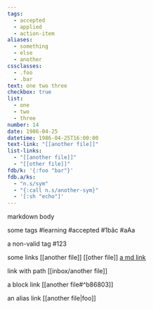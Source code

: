 ```yaml
---
tags:
  - accepted
  - applied
  - action-item
aliases:
  - something
  - else
  - another
cssclasses:
  - .foo
  - .bar
text: one two three
checkbox: true
list:
  - one
  - two
  - three
number: 14
date: 1986-04-25
datetime: 1986-04-25T16:00:00
text-link: "[[another file]]"
list-links:
  - "[[another file]]"
  - "[[other file]]"
fdb/k: '{:foo "bar"}'
fdb.a/ks:
  - "n.s/sym"
  - "{:call n.s/another-sym}"
  - '[:sh "echo"]'
---
```

markdown body

some tags #learning #accepted #1bâc #aAa

a non-valid tag #123

some links [[another file]] [[other file]] [a md link](./md%20link.md)

link with path [[inbox/another file]]

a block link [[another file#^b86803]] 

an alias link [[another file|foo]]
